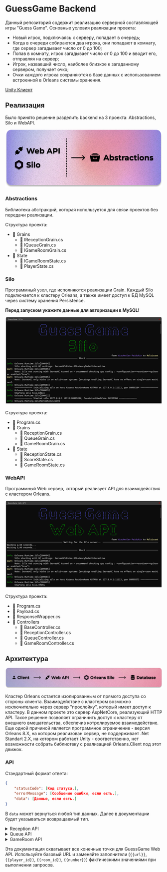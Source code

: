 # GuessGame Backend

Данный репозиторий содержит реализацию серверной составляющей игры "Guess Game". 
Основные условия реализации проекта:
- Новый игрок, подключаясь к серверу, попадает в очередь;
- Когда в очереди собираются два игрока, они попадают в комнату, где сервер загадывает число от 0 до 100;
- Попав в комнату, игрок загадывает число от 0 до 100 и вводит его, отправляя на сервер;
- Игрок, назвавший число, наиболее близкое к загаданному сервером, получает очко;
- Очки каждого игрока сохраняются в базе данных с использованием встроенной в Orleans системы хранения.

[Unity Клиент](https://github.com/VyacheslavPridchin/GuessGame_UnityClient)

## Реализация
Было принято решение разделить backend на 3 проекта: Abstractions, Silo и WebAPI. 

![Architecture](Media/architecture_1.png)

### Abstractions
Библиотека абстракций, которая используется для связи проектов без передачи реализации.

Структура проекта:
- 📂 Grains
  - 📄 IReceptionGrain.cs
  - 📄 IQueueGrain.cs
  - 📄 IGameRoomGrain.cs
- 📂 State
  - 📄 IGameRoomState.cs
  - 📄 PlayerState.cs

### Silo
Программный узел, где исполняются реализации Grain. Каждый Silo подключается к кластеру Orleans, а также имеет доступ к БД MySQL через систему хранения Persistence.

**Перед запуском укажите данные для авторизации в MySQL!**

![Architecture](Media/screenshot_silo.png)

Структура проекта:
- 📄 Program.cs
- 📂 Grains
  - 📄 ReceptionGrain.cs
  - 📄 QueueGrain.cs
  - 📄 GameRoomGrain.cs
- 📂 State
  - 📄 ReceptionState.cs
  - 📄 ScoreState.cs
  - 📄 GameRoomState.cs



### WebAPI
Программный Web сервер, который реализует API для взаимодействия с кластером Orleans. 

![Architecture](Media/screenshot_webapi.png)

Структура проекта:
- 📄 Program.cs
- 📄 Payload.cs
- 📄 ResponseWrapper.cs
- 📂 Controllers
  - 📄 BaseController.cs
  - 📄 ReceptionController.cs
  - 📄 QueueController.cs
  - 📄 GameRoomController.cs

## Архитектура

![Architecture](Media/architecture_2.png)

Кластер Orleans остается изолированным от прямого доступа со стороны клиента. Взаимодействие с кластером возможно исключительно через сервер "прослойку", который имеет доступ к кластеру. В данном проекте это сервер AspNetCore, реализующий HTTP API. Такое решение позволяет ограничить доступ к кластеру от внешнего вмешательства, обеспечив котролируемое взаимодействие. Еще одной причиной является программное ограничение - версия Orleans 8.X, на котором реализован сервер, не поддерживает .Net Standart 2.X, на котором работает Unity - соответственно, нет возможности собрать библиотеку с реализацией Orleans.Client под этот движок.

### API

Стандартный формат ответа:

```json
{
    "statusCode": [Код статуса.],
    "errorMessage": [Сообщение ошибки, если есть.],
    "data": [Данные, если есть.]
}
```

В `data` может вернуться любой тип данных. Далее в документации будет указываться возвращаемый тип.

<details><summary>Reception API</summary>
 
#### Reception

##### `POST /reception/check_in`

Регистрирует нового игрока, сохраняет и возвращает его уникальный идентификатор.

**Body:**

```json
{
    "Data" : "{{nickname}}"
}
```

**Response:** `Guid`

---

##### `GET /reception/get_players`

Возвращает список всех зарегистрированных игроков.

**Response:** `Dictionary<Guid, PlayerState>`

---

##### `GET /reception/get_score`

Возвращает счет текущих игроков.

**Response:** `Dictionary<Guid, long>`

---

##### `GET /reception/get_player`

Возвращает информацию о конкретном игроке.

**Query Parameters:**

- `playerId`

**Response:** `PlayerState`

---

##### `POST /reception/check_out`

Удаляет регистрацию текущего игрока.

**Request Body:**

```json
{
    "Data" : "{{playerId}}"
}
```

---

</details>

<details><summary>Queue API</summary>
 
#### Queue

##### `POST /queue/join`

Добавляет игрока в очередь.

**Request Body:**

```json
{
    "Data" : "{{playerId}}"
}
```

---

##### `GET /queue/get_invitation`

Получает приглашение для игрока, возвращает ID комнаты.

**Query Parameters:**

- `playerId`

**Response:** `Guid`

---

##### `GET /queue/get_players`

Возвращает список всех игроков в очереди.

**Response:** `List<Guid>`

---

##### `POST /queue/leave`

Удаляет текущего игрока из очереди.

**Request Body:**

```json
{
    "Data" : "{{player_id}}"
}
```

---

</details>

<details><summary>GameRoom API</summary>
 
#### GameRoom

##### `POST /gameroom/{{room_id}}/join`

Присоединяет текущего игрока к игровой комнате.

**Request Body:**

```json
{
    "Data" : "{{player_id}}"
}
```

---

##### `POST /gameroom/{{room_id}}/guess_number`

Отправляет предположение игрока для текущей игры.

**Request Body:**

```json
{
    "Data" : 
    {
        "PlayerId" : "{{player_id}}",
        "Number" : {{number}}
    }
}
```

---

##### `GET /gameroom/{{room_id}}/get_players`

Возвращает список всех игроков в игровой комнате.

**Response:** `List<Guid>`

---

##### `GET /gameroom/{{room_id}}/get_current_action`

Возвращает текущие действия в игровой комнате.

**Response:** `ActionState`

---

##### `GET /gameroom/{{room_id}}/get_winners`

Возвращает список победителей в игровой комнате.

**Response:** `List<Guid>`

---

##### `GET /gameroom/{{room_id}}/get_true_number`

Возвращает загаданное сервером число для текущей игры.

**Response:** `int`

---

</details>

Эта документация охватывает все конечные точки для GuessGame Web API. Используйте базовый URL и заменяйте заполнители (`{{url}}`, `{{player_id}}`, `{{room_id}}`, `{{number}}`) фактическими значениями при выполнении запросов.
